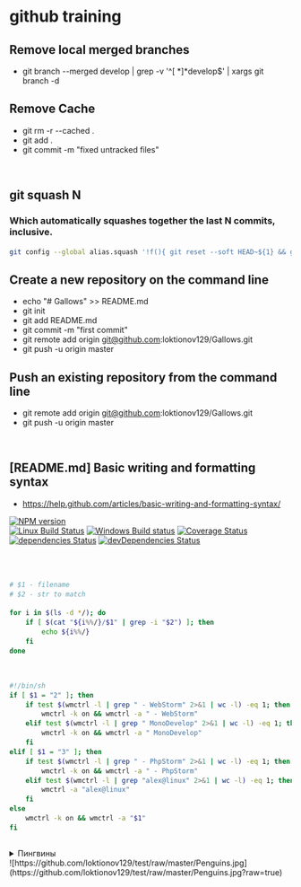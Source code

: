 # github training
## Remove local merged branches
*  git branch --merged develop | grep -v '^[ *]*develop$' | xargs git branch -d

## Remove Cache <BR/>
* git rm -r --cached . <BR/>
* git add . <BR/>
* git commit -m "fixed untracked files" <BR/>
<BR/>

## git squash N
### Which automatically squashes together the last N commits, inclusive.
```sh
git config --global alias.squash '!f(){ git reset --soft HEAD~${1} && git commit --edit -m"$(git log --format=%B --reverse HEAD..HEAD@{1})"; };f'
```

## Create a new repository on the command line <BR/>
* echo "# Gallows" >> README.md <BR/>
* git init <BR/>
* git add README.md <BR/>
* git commit -m "first commit" <BR/>
* git remote add origin git@github.com:loktionov129/Gallows.git <BR/>
* git push -u origin master <BR/>
## Push an existing repository from the command line <BR/>
* git remote add origin git@github.com:loktionov129/Gallows.git <BR/>
* git push -u origin master <BR/>
 <BR/>

## [README.md] Basic writing and formatting syntax
+ https://help.github.com/articles/basic-writing-and-formatting-syntax/

[![NPM version](https://img.shields.io/npm/v/uncss.svg)](https://www.npmjs.com/package/uncss)  
[![Linux Build Status](https://img.shields.io/travis/giakki/uncss/master.svg?label=Linux%20build)](https://travis-ci.org/giakki/uncss)
[![Windows Build status](https://img.shields.io/appveyor/ci/giakki/uncss/master.svg?label=Windows%20build)](https://ci.appveyor.com/project/giakki/uncss/branch/master)
[![Coverage Status](https://img.shields.io/coveralls/giakki/uncss.svg)](https://coveralls.io/r/giakki/uncss?branch=master)  
[![dependencies Status](https://img.shields.io/david/giakki/uncss.svg)](https://david-dm.org/giakki/uncss)
[![devDependencies Status](https://img.shields.io/david/dev/giakki/uncss.svg)](https://david-dm.org/giakki/uncss?type=dev)

<br><br>
```bash
# $1 - filename
# $2 - str to match

for i in $(ls -d */); do
	if [ $(cat "${i%%/}/$1" | grep -i "$2") ]; then
		echo ${i%%/}
	fi
done
```

<br>

```bash
#!/bin/sh
if [ $1 = "2" ]; then
    if test $(wmctrl -l | grep " - WebStorm" 2>&1 | wc -l) -eq 1; then 
        wmctrl -k on && wmctrl -a " - WebStorm"
    elif test $(wmctrl -l | grep " MonoDevelop" 2>&1 | wc -l) -eq 1; then 
        wmctrl -k on && wmctrl -a " MonoDevelop"
    fi
elif [ $1 = "3" ]; then
    if test $(wmctrl -l | grep " - PhpStorm" 2>&1 | wc -l) -eq 1; then 
        wmctrl -k on && wmctrl -a " - PhpStorm"
    elif test $(wmctrl -l | grep "alex@linux" 2>&1 | wc -l) -eq 1; then 
        wmctrl -a "alex@linux"
    fi
else
    wmctrl -k on && wmctrl -a "$1"
fi
```

##

<details>
	<summary>Пингвины</summary>
 	<img src="/Penguins.jpg" width="40%" />
</details>
![https://github.com/loktionov129/test/raw/master/Penguins.jpg](https://github.com/loktionov129/test/raw/master/Penguins.jpg?raw=true)
